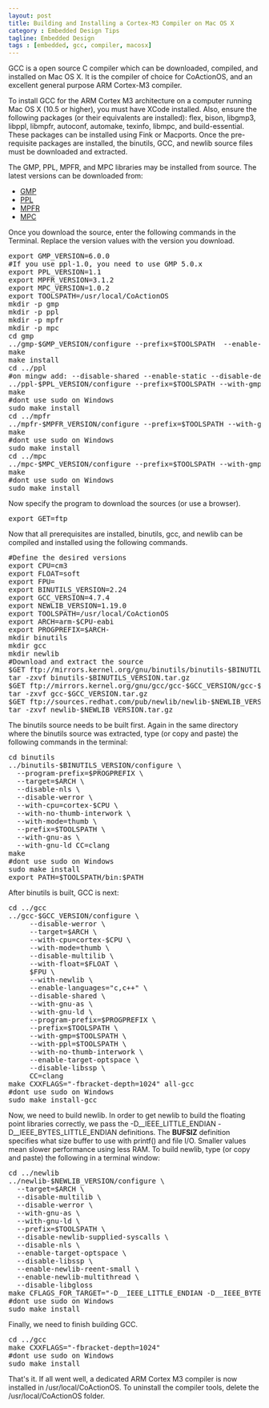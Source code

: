```yaml
---
layout: post
title: Building and Installing a Cortex-M3 Compiler on Mac OS X
category : Embedded Design Tips
tagline: Embedded Design
tags : [embedded, gcc, compiler, macosx]
---
```


GCC is a open source C compiler which can be downloaded, compiled, and installed on Mac OS X.  It is 
the compiler of choice for CoActionOS, and an excellent general purpose ARM Cortex-M3 compiler.
 
To install GCC for the ARM Cortex M3 architecture on a computer running Mac OS X (10.5 or higher), you 
must have XCode installed.  Also, ensure the following packages (or their equivalents are installed): flex, 
bison, libgmp3, libppl, libmpfr, autoconf, automake, texinfo, libmpc, and  build-essential.  These 
packages can be installed using Fink or Macports.  Once the pre-requisite packages are installed, the 
binutils, GCC, and newlib source files must be downloaded and extracted.

The GMP, PPL, MPFR, and MPC libraries may be installed from source. The latest versions can be downloaded from:

- [GMP](https://gmplib.org/)
- [PPL](http://bugseng.com/products/ppl/download)
- [MPFR](http://www.mpfr.org/)
- [MPC](http://www.multiprecision.org/)

Once you download the source, enter the following commands in the Terminal.  Replace the version 
values with the version you download.

<pre>
export GMP_VERSION=6.0.0
#If you use ppl-1.0, you need to use GMP 5.0.x
export PPL_VERSION=1.1
export MPFR_VERSION=3.1.2
export MPC_VERSION=1.0.2
export TOOLSPATH=/usr/local/CoActionOS
mkdir -p gmp
mkdir -p ppl
mkdir -p mpfr
mkdir -p mpc
cd gmp
../gmp-$GMP_VERSION/configure --prefix=$TOOLSPATH  --enable-cxx
make
make install
cd ../ppl
#on mingw add: --disable-shared --enable-static --disable-debugging
../ppl-$PPL_VERSION/configure --prefix=$TOOLSPATH --with-gmp=$TOOLSPATH
make
#dont use sudo on Windows
sudo make install
cd ../mpfr
../mpfr-$MPFR_VERSION/configure --prefix=$TOOLSPATH --with-gmp=$TOOLSPATH
make
#dont use sudo on Windows
sudo make install
cd ../mpc
../mpc-$MPC_VERSION/configure --prefix=$TOOLSPATH --with-gmp=$TOOLSPATH --enable-static --disable-shared
make
#dont use sudo on Windows
sudo make install
</pre>

Now specify the program to download the sources (or use a browser).

<pre>
export GET=ftp
</pre>

Now that all prerequisites are installed, binutils, gcc, and newlib can be compiled and installed using the following commands.

<pre>
#Define the desired versions
export CPU=cm3
export FLOAT=soft
export FPU=
export BINUTILS_VERSION=2.24
export GCC_VERSION=4.7.4
export NEWLIB_VERSION=1.19.0
export TOOLSPATH=/usr/local/CoActionOS
export ARCH=arm-$CPU-eabi
export PROGPREFIX=$ARCH-
mkdir binutils
mkdir gcc
mkdir newlib
#Download and extract the source
$GET ftp://mirrors.kernel.org/gnu/binutils/binutils-$BINUTILS_VERSION.tar.gz
tar -zxvf binutils-$BINUTILS_VERSION.tar.gz
$GET ftp://mirrors.kernel.org/gnu/gcc/gcc-$GCC_VERSION/gcc-$GCC_VERSION.tar.gz
tar -zxvf gcc-$GCC_VERSION.tar.gz
$GET ftp://sources.redhat.com/pub/newlib/newlib-$NEWLIB_VERSION.tar.gz
tar -zxvf newlib-$NEWLIB_VERSION.tar.gz
</pre>
 
The binutils source needs to be built first.  Again in the same directory where the binutils source was extracted, type (or copy and paste) the following commands in the terminal:

<pre>
cd binutils
../binutils-$BINUTILS_VERSION/configure \
  --program-prefix=$PROGPREFIX \
  --target=$ARCH \
  --disable-nls \
  --disable-werror \
  --with-cpu=cortex-$CPU \
  --with-no-thumb-interwork \
  --with-mode=thumb \
  --prefix=$TOOLSPATH \
  --with-gnu-as \
  --with-gnu-ld CC=clang
make
#dont use sudo on Windows
sudo make install
export PATH=$TOOLSPATH/bin:$PATH
</pre>
 
After binutils is built, GCC is next:

<pre>
cd ../gcc
../gcc-$GCC_VERSION/configure \
     --disable-werror \
     --target=$ARCH \
     --with-cpu=cortex-$CPU \
     --with-mode=thumb \
     --disable-multilib \
     --with-float=$FLOAT \
     $FPU \
     --with-newlib \
     --enable-languages="c,c++" \
     --disable-shared \
     --with-gnu-as \
     --with-gnu-ld \
     --program-prefix=$PROGPREFIX \
     --prefix=$TOOLSPATH \
     --with-gmp=$TOOLSPATH \
     --with-ppl=$TOOLSPATH \
     --with-no-thumb-interwork \
     --enable-target-optspace \
     --disable-libssp \
     CC=clang 
make CXXFLAGS="-fbracket-depth=1024" all-gcc
#dont use sudo on Windows
sudo make install-gcc
</pre>
 
Now, we need to build newlib.  In order to get newlib to build the floating point libraries correctly, we pass the -D__IEEE_LITTLE_ENDIAN -D__IEEE_BYTES_LITTLE_ENDIAN definitions.  The __BUFSIZ__ definition specifies what size buffer to use with printf() and file I/O.  Smaller values mean slower performance using less RAM.  To build newlib, type (or copy and paste) the following in a terminal window:

<pre>
cd ../newlib
../newlib-$NEWLIB_VERSION/configure \
  --target=$ARCH \
  --disable-multilib \
  --disable-werror \
  --with-gnu-as \
  --with-gnu-ld \
  --prefix=$TOOLSPATH \
  --disable-newlib-supplied-syscalls \
  --disable-nls \
  --enable-target-optspace \
  --disable-libssp \
  --enable-newlib-reent-small \
  --enable-newlib-multithread \
  --disable-libgloss
make CFLAGS_FOR_TARGET="-D__IEEE_LITTLE_ENDIAN -D__IEEE_BYTES_LITTLE_ENDIAN -D__BUFSIZ__=64"
#dont use sudo on Windows
sudo make install
</pre>

Finally, we need to finish building GCC.

<pre>
cd ../gcc
make CXXFLAGS="-fbracket-depth=1024"
#dont use sudo on Windows
sudo make install
</pre>

That's it.  If all went well, a dedicated ARM Cortex M3 compiler is now installed in /usr/local/CoActionOS.  To uninstall the compiler tools, delete the /usr/local/CoActionOS folder.

